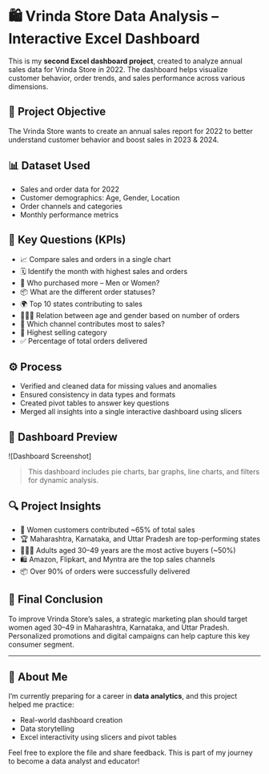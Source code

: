 # 🛍️ Vrinda Store Data Analysis – Interactive Excel Dashboard

This is my **second Excel dashboard project**, created to analyze annual sales data for Vrinda Store in 2022. The dashboard helps visualize customer behavior, order trends, and sales performance across various dimensions.

## 🎯 Project Objective

The Vrinda Store wants to create an annual sales report for 2022 to better understand customer behavior and boost sales in 2023 & 2024.

## 📊 Dataset Used

- Sales and order data for 2022
- Customer demographics: Age, Gender, Location
- Order channels and categories
- Monthly performance metrics

## 📌 Key Questions (KPIs)

- 📈 Compare sales and orders in a single chart
- 🗓️ Identify the month with highest sales and orders
- 👥 Who purchased more – Men or Women?
- 📦 What are the different order statuses?
- 🌍 Top 10 states contributing to sales
- 🧑‍🤝‍🧑 Relation between age and gender based on number of orders
- 🛒 Which channel contributes most to sales?
- 🧺 Highest selling category
- ✅ Percentage of total orders delivered

## ⚙️ Process

- Verified and cleaned data for missing values and anomalies
- Ensured consistency in data types and formats
- Created pivot tables to answer key questions
- Merged all insights into a single interactive dashboard using slicers

## 📸 Dashboard Preview

![Dashboard Screenshot] 
> This dashboard includes pie charts, bar graphs, line charts, and filters for dynamic analysis.

## 🔍 Project Insights

- 👩 Women customers contributed ~65% of total sales
- 🏆 Maharashtra, Karnataka, and Uttar Pradesh are top-performing states
- 👨‍👩‍👧 Adults aged 30–49 years are the most active buyers (~50%)
- 🛍️ Amazon, Flipkart, and Myntra are the top sales channels
- 📦 Over 90% of orders were successfully delivered

## 🧠 Final Conclusion

To improve Vrinda Store’s sales, a strategic marketing plan should target women aged 30–49 in Maharashtra, Karnataka, and Uttar Pradesh. Personalized promotions and digital campaigns can help capture this key consumer segment.

---

## 🚀 About Me

I’m currently preparing for a career in **data analytics**, and this project helped me practice:
- Real-world dashboard creation
- Data storytelling
- Excel interactivity using slicers and pivot tables

Feel free to explore the file and share feedback. This is part of my journey to become a data analyst and educator!

